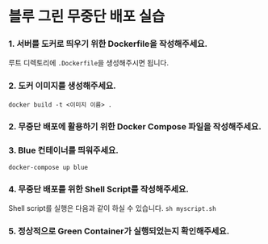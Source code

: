 # 블루 그린 무중단 배포 실습

### 1. 서버를 도커로 띄우기 위한 Dockerfile을 작성해주세요.

루트 디렉토리에 `.Dockerfile`을 생성해주시면 됩니다.

### 2. 도커 이미지를 생성해주세요.

`docker build -t <이미지 이름> .`

### 2. 무중단 배포에 활용하기 위한 Docker Compose 파일을 작성해주세요.


### 3. Blue 컨테이너를 띄워주세요.

`docker-compose up blue`

### 4. 무중단 배포를 위한 Shell Script를 작성해주세요.

Shell script를 실행은 다음과 같이 하실 수 있습니다. `sh myscript.sh`

### 5. 정상적으로 Green Container가 실행되었는지 확인해주세요.